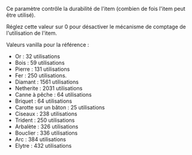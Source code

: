 Ce paramètre contrôle la durabilité de l'item (combien de fois l'item peut être utilisé).

Réglez cette valeur sur 0 pour désactiver le mécanisme de comptage de l'utilisation de l'item.

Valeurs vanilla pour la référence :

* Or : 32 utilisations
* Bois : 59 utilisations
* Pierre : 131 utilisations
* Fer : 250 utilisations.
* Diamant : 1561 utilisations
* Netherite : 2031 utilisations
* Canne à pêche : 64 utilisations
* Briquet : 64 utilisations
* Carotte sur un bâton : 25 utilisations
* Ciseaux : 238 utilisations
* Trident : 250 utilisations
* Arbalète : 326 utilisations
* Bouclier : 336 utilisations
* Arc : 384 utilisations
* Elytre : 432 utilisations